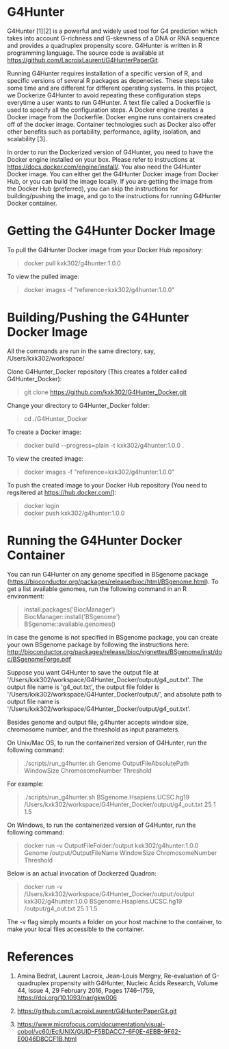 # G4Hunter

G4Hunter [1][2] is a powerful and widely used tool for G4 prediction which takes into account G-richness and G-skewness of a DNA or
RNA sequence and provides a quadruplex propensity score. G4Hunter is written in R programming language. The source code is
available at https://github.com/LacroixLaurent/G4HunterPaperGit.

Running G4Hunter requires installation of a specific version of R, and specific versions of several R packages as depenecies. These
steps take some time and are different for different operating systems. In this project, we Dockerize G4Hunter to avoid repeating
these configuration steps everytime a user wants to run G4Hunter. A text file called a Dockerfile is used to specify all the
configuration steps. A Docker engine creates a Docker image from the Dockerfile. Docker engine runs containers created off of the
docker image. Container technologies such as Docker also offer other benefits such as portability, performance, agility, isolation,
and scalability [3].

In order to run the Dockerized version of G4Hunter, you need to have the Docker engine installed on your box. Please refer to
instructions at https://docs.docker.com/engine/install/. You also need the G4Hunter Docker image. You can either get the G4Hunter
Docker image from Docker Hub, or you can build the image locally. If you are getting the image from the Docker Hub (preferred),
you can skip the instructions for building/pushing the image, and go to the instructions for running G4Hunter Docker container.

# Getting the G4Hunter Docker Image

To pull the G4Hunter Docker image from your Docker Hub repository:
> docker pull kxk302/g4hunter:1.0.0

To view the pulled image:
> docker images -f "reference=kxk302/g4hunter:1.0.0"

# Building/Pushing the G4Hunter Docker Image

All the commands are run in the same directory, say, /Users/kxk302/workspace/

Clone G4Hunter_Docker repository (This creates a folder called G4Hunter_Docker):
> git clone https://github.com/kxk302/G4Hunter_Docker.git

Change your directory to G4Hunter_Docker folder:
> cd ./G4Hunter_Docker

To create a Docker image:
> docker build --progress=plain -t kxk302/g4hunter:1.0.0 .

To view the created image:
> docker images -f "reference=kxk302/g4hunter:1.0.0"

To push the created image to your Docker Hub repository (You need to regsitered at https://hub.docker.com/):
> docker login\
> docker push kxk302/g4hunter:1.0.0

# Running the G4Hunter Docker Container

You can run G4Hunter on any genome specified in BSgenome package (https://bioconductor.org/packages/release/bioc/html/BSgenome.html).
To get a list available genomes, run the following command in an R environment:

> install.packages('BiocManager')\
> BiocManager::install('BSgenome')\
> BSgenome::available.genomes()

In case the genome is not specified in BSgenome package, you can create your own BSgenome package by following the instructions here: http://bioconductor.org/packages/release/bioc/vignettes/BSgenome/inst/doc/BSgenomeForge.pdf

Suppose you want G4Hunter to save the output file at '/Users/kxk302/workspace/G4Hunter_Docker/output/g4_out.txt'. The output file
name is 'g4_out.txt', the output file folder is '/Users/kxk302/workspace/G4Hunter_Docker/output/', and absolute path
to output file name is '/Users/kxk302/workspace/G4Hunter_Docker/output/g4_out.txt'.

Besides genome and output file, g4hunter accepts window size, chromosome number, and the threshold as input parameters.

On Unix/Mac OS, to run the containerized version of G4Hunter, run the following command:
> ./scripts/run_g4hunter.sh Genome OutputFileAbsolutePath WindowSize ChromosomeNumber Threshold

For example:

> ./scripts/run_g4hunter.sh BSgenome.Hsapiens.UCSC.hg19 /Users/kxk302/workspace/G4Hunter_Docker/output/g4_out.txt 25 1 1.5

On Windows, to run the containerized version of G4Hunter, run the following command:

> docker run -v OutputFileFolder:/output kxk302/g4hunter:1.0.0 Genome /output/OutputFileName WindowSize ChromosomeNumber Threshold

Below is an actual invocation of Dockerzed Quadron:

> docker run -v /Users/kxk302/workspace/G4Hunter_Docker/output:/output kxk302/g4hunter:1.0.0 BSgenome.Hsapiens.UCSC.hg19 /output/g4_out.txt 25 1 1.5

The -v flag simply mounts a folder on your host machine to the container, to make your local files accessible to the container.

# References

1. Amina Bedrat, Laurent Lacroix, Jean-Louis Mergny, Re-evaluation of G-quadruplex propensity with G4Hunter, Nucleic Acids Research, Volume 44, Issue 4, 29 February 2016, Pages 1746–1759, https://doi.org/10.1093/nar/gkw006
   
2. https://github.com/LacroixLaurent/G4HunterPaperGit.git

3. https://www.microfocus.com/documentation/visual-cobol/vc60/EclUNIX/GUID-F5BDACC7-6F0E-4EBB-9F62-E0046D8CCF1B.html

